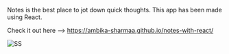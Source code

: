 Notes is the best place to jot down quick thoughts. This app has been made using React.

Check it out here --> https://ambika-sharmaa.github.io/notes-with-react/

![SS](https://github.com/ambika-sharmaa/notes-with-react/blob/gh-pages/Screenshot%20(358).png)
